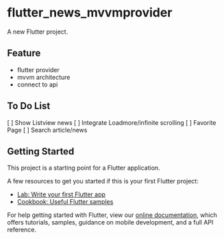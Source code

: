 # flutter_news_mvvmprovider

A new Flutter project.

## Feature
- flutter provider
- mvvm architecture
- connect to api

## To Do List
[ ] Show Listview news
[ ] Integrate Loadmore/infinite scrolling
[ ] Favorite Page
[ ] Search article/news

## Getting Started

This project is a starting point for a Flutter application.

A few resources to get you started if this is your first Flutter project:

- [Lab: Write your first Flutter app](https://flutter.dev/docs/get-started/codelab)
- [Cookbook: Useful Flutter samples](https://flutter.dev/docs/cookbook)

For help getting started with Flutter, view our 
[online documentation](https://flutter.dev/docs), which offers tutorials, 
samples, guidance on mobile development, and a full API reference.
